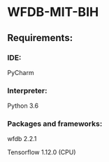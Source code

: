 # WFDB-MIT-BIH
## Requirements:
### IDE:
PyCharm
### Interpreter:
Python 3.6
### Packages and frameworks:
wfdb 2.2.1

Tensorflow 1.12.0 (CPU)
